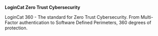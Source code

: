 **LoginCat Zero Trust Cybersecurity**
<!-- 
[![LoginCat Image!] (articles/.home/featuredproducts/logincat.md/logincat.png "LoginCat Zero Trust Security")]({{#makeLink}}./landing.html?product_path=software.md/cybersecurity/reflection&menu_path=.menus/en{{/makeLink}}) -->

LoginCat 360 - The standard for Zero Trust Cybersecurity. From Multi-Factor authentication to Software Defined Perimeters, 360 degrees of protection.